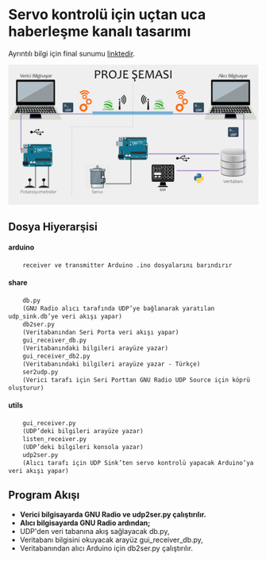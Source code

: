 # Servo kontrolü için uçtan uca haberleşme kanalı tasarımı

Ayrıntılı bilgi için final sunumu [linktedir](assets/final_sunum.pdf).

<p align="center">
  <img src="https://github.com/001honi/design-of-comm-channel/blob/main/assets/scheme.png" />
</p> 

## Dosya Hiyerarşisi
#### arduino
		receiver ve transmitter Arduino .ino dosyalarını barındırır
#### share
		db.py 
		(GNU Radio alıcı tarafında UDP’ye bağlanarak yaratılan udp_sink.db’ye veri akışı yapar)
		db2ser.py
		(Veritabanından Seri Porta veri akışı yapar)
		gui_receiver_db.py
		(Veritabanındaki bilgileri arayüze yazar)
		gui_receiver_db2.py
		(Veritabanındaki bilgileri arayüze yazar - Türkçe)
		ser2udp.py
		(Verici tarafı için Seri Porttan GNU Radio UDP Source için köprü oluşturur)
#### utils
		gui_receiver.py
		(UDP’deki bilgileri arayüze yazar)
		listen_receiver.py
		(UDP’deki bilgileri konsola yazar)
		udp2ser.py
		(Alıcı tarafı için UDP Sink’ten servo kontrolü yapacak Arduino’ya veri akışı yapar)

## Program Akışı
- **Verici bilgisayarda GNU Radio ve udp2ser.py çalıştırılır.**
- **Alıcı bilgisayarda GNU Radio ardından;**
- UDP'den veri tabanına akış sağlayacak db.py,
- Veritabanı bilgisini okuyacak arayüz gui_receiver_db.py,
- Veritabanından alıcı Arduino için db2ser.py çalıştırılır.
